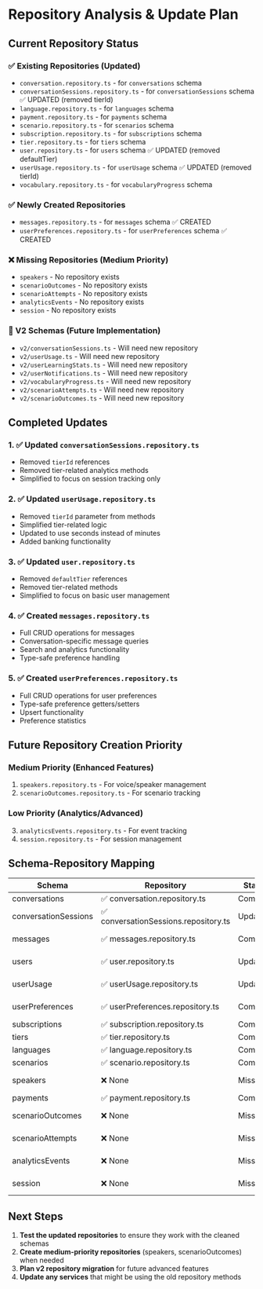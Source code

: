 # Repository Analysis & Update Plan

## Current Repository Status

### ✅ Existing Repositories (Updated)
- `conversation.repository.ts` - for `conversations` schema
- `conversationSessions.repository.ts` - for `conversationSessions` schema ✅ UPDATED (removed tierId)
- `language.repository.ts` - for `languages` schema
- `payment.repository.ts` - for `payments` schema
- `scenario.repository.ts` - for `scenarios` schema
- `subscription.repository.ts` - for `subscriptions` schema
- `tier.repository.ts` - for `tiers` schema
- `user.repository.ts` - for `users` schema ✅ UPDATED (removed defaultTier)
- `userUsage.repository.ts` - for `userUsage` schema ✅ UPDATED (removed tierId)
- `vocabulary.repository.ts` - for `vocabularyProgress` schema

### ✅ Newly Created Repositories
- `messages.repository.ts` - for `messages` schema ✅ CREATED
- `userPreferences.repository.ts` - for `userPreferences` schema ✅ CREATED

### ❌ Missing Repositories (Medium Priority)
- `speakers` - No repository exists
- `scenarioOutcomes` - No repository exists
- `scenarioAttempts` - No repository exists
- `analyticsEvents` - No repository exists
- `session` - No repository exists

### 🔄 V2 Schemas (Future Implementation)
- `v2/conversationSessions.ts` - Will need new repository
- `v2/userUsage.ts` - Will need new repository
- `v2/userLearningStats.ts` - Will need new repository
- `v2/userNotifications.ts` - Will need new repository
- `v2/vocabularyProgress.ts` - Will need new repository
- `v2/scenarioAttempts.ts` - Will need new repository
- `v2/scenarioOutcomes.ts` - Will need new repository

## Completed Updates

### 1. ✅ Updated `conversationSessions.repository.ts`
- Removed `tierId` references
- Removed tier-related analytics methods
- Simplified to focus on session tracking only

### 2. ✅ Updated `userUsage.repository.ts`
- Removed `tierId` parameter from methods
- Simplified tier-related logic
- Updated to use seconds instead of minutes
- Added banking functionality

### 3. ✅ Updated `user.repository.ts`
- Removed `defaultTier` references
- Removed tier-related methods
- Simplified to focus on basic user management

### 4. ✅ Created `messages.repository.ts`
- Full CRUD operations for messages
- Conversation-specific message queries
- Search and analytics functionality
- Type-safe preference handling

### 5. ✅ Created `userPreferences.repository.ts`
- Full CRUD operations for user preferences
- Type-safe preference getters/setters
- Upsert functionality
- Preference statistics

## Future Repository Creation Priority

### Medium Priority (Enhanced Features)
1. `speakers.repository.ts` - For voice/speaker management
2. `scenarioOutcomes.repository.ts` - For scenario tracking

### Low Priority (Analytics/Advanced)
3. `analyticsEvents.repository.ts` - For event tracking
4. `session.repository.ts` - For session management

## Schema-Repository Mapping

| Schema | Repository | Status | Notes |
|--------|------------|---------|-------|
| conversations | ✅ conversation.repository.ts | Complete | |
| conversationSessions | ✅ conversationSessions.repository.ts | Updated | Removed tierId |
| messages | ✅ messages.repository.ts | Complete | Newly created |
| users | ✅ user.repository.ts | Updated | Removed defaultTier |
| userUsage | ✅ userUsage.repository.ts | Updated | Removed tierId |
| userPreferences | ✅ userPreferences.repository.ts | Complete | Newly created |
| subscriptions | ✅ subscription.repository.ts | Complete | |
| tiers | ✅ tier.repository.ts | Complete | |
| languages | ✅ language.repository.ts | Complete | |
| scenarios | ✅ scenario.repository.ts | Complete | |
| speakers | ❌ None | Missing | Medium priority |
| payments | ✅ payment.repository.ts | Complete | |
| scenarioOutcomes | ❌ None | Missing | Medium priority |
| scenarioAttempts | ❌ None | Missing | Low priority |
| analyticsEvents | ❌ None | Missing | Low priority |
| session | ❌ None | Missing | Low priority |

## Next Steps

1. **Test the updated repositories** to ensure they work with the cleaned schemas
2. **Create medium-priority repositories** (speakers, scenarioOutcomes) when needed
3. **Plan v2 repository migration** for future advanced features
4. **Update any services** that might be using the old repository methods
